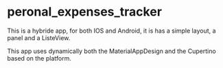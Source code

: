 # peronal_expenses_tracker

This is a hybride app, for both IOS and Android, it is has a simple layout, a panel and a ListeView.

This app uses dynamically both the MaterialAppDesign and the Cupertino based on the platform.
